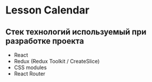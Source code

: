 # Lesson Calendar

## Стек технологий используемый при разработке проекта

- React
- Redux (Redux Toolkit / CreateSlice)
- CSS modules
- React Router
